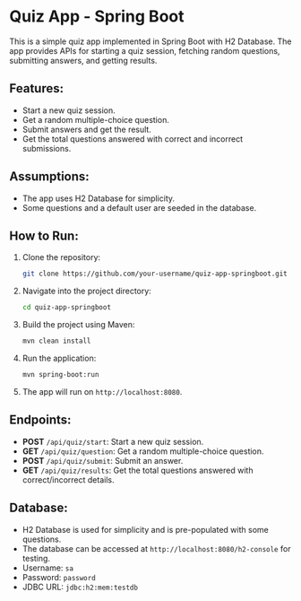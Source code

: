 # Quiz App - Spring Boot

This is a simple quiz app implemented in Spring Boot with H2 Database. The app provides APIs for starting a quiz session, fetching random questions, submitting answers, and getting results.

## Features:
- Start a new quiz session.
- Get a random multiple-choice question.
- Submit answers and get the result.
- Get the total questions answered with correct and incorrect submissions.

## Assumptions:
- The app uses H2 Database for simplicity.
- Some questions and a default user are seeded in the database.

## How to Run:

1. Clone the repository:
   ```bash
   git clone https://github.com/your-username/quiz-app-springboot.git
   ```

2. Navigate into the project directory:
   ```bash
   cd quiz-app-springboot
   ```

3. Build the project using Maven:
   ```bash
   mvn clean install
   ```

4. Run the application:
   ```bash
   mvn spring-boot:run
   ```

5. The app will run on `http://localhost:8080`.

## Endpoints:
- **POST** `/api/quiz/start`: Start a new quiz session.
- **GET** `/api/quiz/question`: Get a random multiple-choice question.
- **POST** `/api/quiz/submit`: Submit an answer.
- **GET** `/api/quiz/results`: Get the total questions answered with correct/incorrect details.

## Database:
- H2 Database is used for simplicity and is pre-populated with some questions.
- The database can be accessed at `http://localhost:8080/h2-console` for testing.
- Username: `sa`
- Password: `password`
- JDBC URL: `jdbc:h2:mem:testdb`
